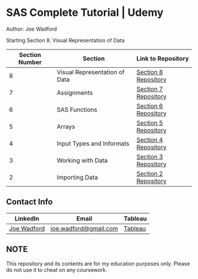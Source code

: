 # SAS Complete Tutorial | Udemy
Author: Joe Wadford <br />

Starting Section 8.  Visual Representation of Data 

Section Number | Section| Link to Repository
--- | --- | ---
8 |  Visual Representation of Data |  [Section 8 Repository](https://github.com/JoeWadford/Data-Science-Coursera/tree/master/2_R_Programming)
7 |  Assignments |  [Section 7 Repository](https://github.com/JoeWadford/SAS-Complete-Tutorial/tree/master/Assignments)
6 |  SAS Functions |  [Section 6 Repository](https://github.com/JoeWadford/SAS-Complete-Tutorial/tree/master/SAS%20Functions)
5 |  Arrays |  [Section 5 Repository](https://github.com/JoeWadford/SAS-Complete-Tutorial/tree/master/Arrays)
4 |  Input Types and Informats |  [Section 4 Repository](https://github.com/JoeWadford/SAS-Complete-Tutorial/tree/master/Input%20Types%20and%20Informats)
3 |  Working with Data |  [Section 3 Repository](https://github.com/JoeWadford/SAS-Complete-Tutorial/tree/master/Working%20With%20Data)
2 |  Importing Data |  [Section 2 Repository](https://github.com/JoeWadford/SAS-Complete-Tutorial/tree/master/Importing%20Data) 

## Contact Info
LinkedIn | Email | Tableau
 --- | --- | ---
[Joe Wadford](https://www.linkedin.com/in/wjosephwadford/) |  <joe.wadford@gmail.com> | [Tableau](https://public.tableau.com/profile/william.joe.wadford#!/)

## NOTE

This repository and its contents are for my education purposes only. Please do not use it to cheat on any coursework. 